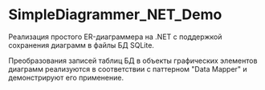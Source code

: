# SimpleDiagrammer_NET_Demo
Реализация простого ER-диаграммера на .NET с поддержкой сохранения диаграмм в файлы БД SQLite.

Преобразования записей таблиц БД в объекты графических элементов диаграмм реализуются в соответствии с паттерном "Data Mapper" и демонстрируют его применение.
